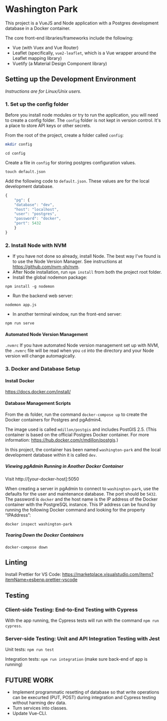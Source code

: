 # Washington Park

This project is a VueJS and Node application with a Postgres development database in a Docker container.

The core front-end libraries/frameworks include the following:

- Vue (with Vuex and Vue Router)
- Leaflet (specifically, `vue2-leaflet`, which is a Vue wrapper around the Leaflet mapping library)
- Vuetify (a Material Design Component library)

## Setting up the Development Environment

_Instructions are for Linux/Unix users._

### 1. Set up the config folder

Before you install node modules or try to run the application, you will need to create a config folder. The `config` folder is not kept in version control. It's a place to store API keys or other secrets.

From the root of the project, create a folder called `config`:

```bash
mkdir config
```

```
cd config
```

Create a file in `config` for storing postgres configuration values.

```
touch default.json
```

Add the following code to `default.json`. These values are for the local development database.

```javascript
{
    "pg": {
    "database": "dev",
    "host": "localhost",
    "user": "postgres",
    "password": "docker",
    "port": 5432
    }
}
```

### 2. Install Node with NVM

- If you have not done so already, install Node. The best way I've found is to use the Node Version Manager. See instructions at https://github.com/nvm-sh/nvm.
- After Node installation, run `npm install` from both the project root folder.
- Install the global nodemon package:

```
npm install -g nodemon
```

- Run the backend web server:

```
nodemon app.js
```

- In another terminal window, run the front-end server:

```
npm run serve
```

#### Automated Node Version Management

`.nvmrc` If you have automated Node version management set up with NVM, the `.nvmrc` file will be read when you `cd` into the directory and your Node version will change automagically.

### 3. Docker and Database Setup

#### Install Docker

https://docs.docker.com/install/

#### Database Management Scripts

From the `db` folder, run the command `docker-compose up` to create the Docker containers for Postgres and pgAdmin4.

The image used is called `mdillon/postgis` and includes PostGIS 2.5. (This container is based on the official Postgres Docker container. For more information: https://hub.docker.com/r/mdillon/postgis.)

In this project, the container has been named `washington-park` and the local development database within it is called `dev`.

##### Viewing pgAdmin Running in Another Docker Container

Visit http://[your-docker-host]:5050

When creating a server in pgAdmin to connect to `washington-park`, use the defaults for the user and maintenance database. The port should be `5432`. The password is `docker` and the host name is the IP address of the Docker container with the PostgreSQL instance. This IP address can be found by running the following Docker command and looking for the property “IPAddress”:

```
docker inspect washington-park
```

##### Tearing Down the Docker Containers

```
docker-compose down
```

## Linting

Install Prettier for VS Code: https://marketplace.visualstudio.com/items?itemName=esbenp.prettier-vscode

## Testing

### Client-side Testing: End-to-End Testing with Cypress

With the app running, the Cypress tests will run with the command `npm run cypress`.

### Server-side Testing: Unit and API Integration Testing with Jest

Unit tests: `npm run test`

Integration tests: `npm run integration` (make sure back-end of app is running)

## FUTURE WORK

- Implement programmatic resetting of database so that write operations can be execurted (PUT, POST) during integration and Cypress testing without harming dev data.
- Turn services into classes.
- Update Vue-CLI.
